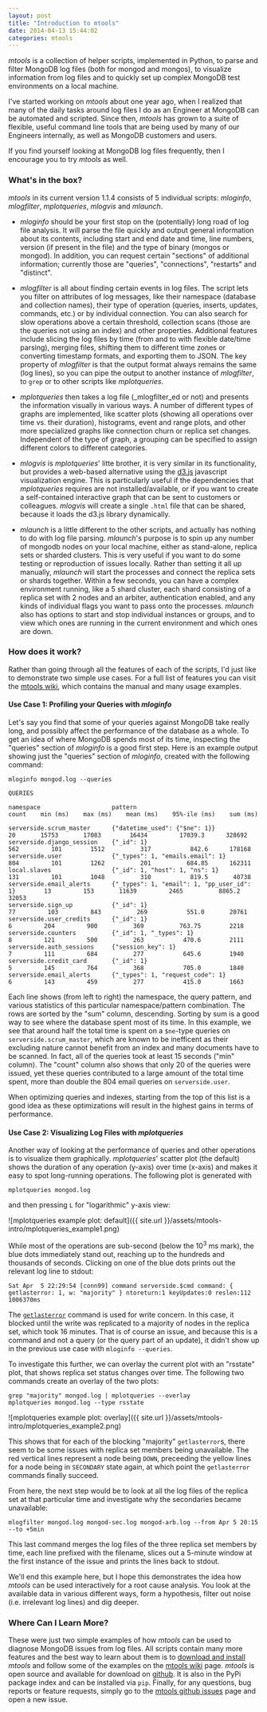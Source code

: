 ```yaml
---
layout: post
title: "Introduction to mtools"
date: 2014-04-13 15:44:02
categories: mtools
---
```


_mtools_ is a collection of helper scripts, implemented in Python, to parse and filter MongoDB log files (both for mongod and mongos), to visualize information from log files and to quickly set up complex MongoDB test environments on a local machine.

I've started working on _mtools_ about one year ago, when I realized that many of the daily tasks around log files I do as an Engineer at MongoDB can be automated and scripted. Since then, _mtools_ has grown to a suite of flexible, useful command line tools that are being used by many of our Engineers internally, as well as MongoDB customers and users.

If you find yourself looking at MongoDB log files frequently, then I encourage you to try _mtools_ as well.


### What's in the box?

_mtools_ in its current version 1.1.4 consists of 5 individual scripts: _mloginfo_, _mlogfilter_, _mplotqueries_, _mlogvis_ and _mlaunch_.

* _mloginfo_ should be your first stop on the (potentially) long road of log file analysis. It will parse the file quickly and output general information about its contents, including start and end date and time, line numbers, version (if present in the file) and the type of binary (mongos or mongod). In addition, you can request certain "sections" of additional information; currently those are "queries", "connections", "restarts" and "distinct".

* _mlogfilter_ is all about finding certain events in log files. The script lets you filter on attributes of log messages, like their namespace (database and collection names), their type of operation (queries, inserts, updates, commands, etc.) or by individual connection. You can also search for slow operations above a certain threshold, collection scans (those are the queries not using an index) and other properties. Additional features include slicing the log files by time (from and to with flexible date/time parsing), merging files, shifting them to different time zones or converting timestamp formats, and exporting them to JSON. The key property of _mlogfilter_ is that the output format always remains the same (log lines), so you can pipe the output to another instance of _mlogfilter_, to `grep` or to other scripts like _mplotqueries_. 

* _mplotqueries_ then takes a log file (_mlogfilter_ed or not) and presents the information visually in various ways. A number of different types of graphs are implemented, like scatter plots (showing all operations over time vs. their duration), histograms, event and range plots, and other more specialized graphs like connection churn or replica set changes. Independent of the type of graph, a grouping can be specified to assign different colors to different categories. 

* _mlogvis_ is _mplotqueries_' litte brother, it is very similar in its functionality, but provides a web-based alternative using the [d3.js][d3] javascript visualization engine. This is particularly useful if the dependencies that _mplotqueries_ requires are not installed/available, or if you want to create a self-contained interactive graph that can be sent to customers or colleagues. _mlogvis_ will create a single `.html` file that can be shared, because it loads the d3.js library dynamically.

* _mlaunch_ is a little different to the other scripts, and actually has nothing to do with log file parsing. _mlaunch_'s purpose is to spin up any number of mongodb nodes on your local machine, either as stand-alone, replica sets or sharded clusters. This is very useful if you want to do some testing or reproduction of issues locally. Rather than setting it all up manually, _mlaunch_ will start the processes and connect the replica sets or shards together. Within a few seconds, you can have a complex environment running, like a 5 shard cluster, each shard consisting of a replica set with 2 nodes and an arbiter, authentication enabled, and any kinds of individual flags you want to pass onto the processes. _mlaunch_ also has options to start and stop individual instances or groups, and to view which ones are running in the current environment and which ones are down.



### How does it work?

Rather than going through all the features of each of the scripts, I'd just like to demonstrate two simple use cases. For a full list of features you can visit the [mtools wiki][wiki], which contains the manual and many usage examples. 

#### Use Case 1: Profiling your Queries with _mloginfo_

Let's say you find that some of your queries against MongoDB take really long, and possibly affect the performance of the database as a whole. To get an idea of where MongoDB spends most of its time, inspecting the "queries" section of _mloginfo_ is a good first step. Here is an example output showing just the "queries" section of _mloginfo_, created with the following command:

```
mloginfo mongod.log --queries
```

```
QUERIES

namespace                    pattern                                        count    min (ms)    max (ms)    mean (ms)    95%-ile (ms)    sum (ms)

serverside.scrum_master      {"datetime_used": {"$ne": 1}}                     20       15753       17083        16434         17039.3      328692
serverside.django_session    {"_id": 1}                                       562         101        1512          317           842.6      178168
serverside.user              {"_types": 1, "emails.email": 1}                 804         101        1262          201          684.85      162311
local.slaves                 {"_id": 1, "host": 1, "ns": 1}                   131         101        1048          310           819.5       40738
serverside.email_alerts      {"_types": 1, "email": 1, "pp_user_id": 1}        13         153       11639         2465          8865.2       32053
serverside.sign_up           {"_id": 1}                                        77         103         843          269           551.0       20761
serverside.user_credits      {"_id": 1}                                         6         204         900          369          763.75        2218
serverside.counters          {"_id": 1, "_types": 1}                            8         121         500          263           470.6        2111
serverside.auth_sessions     {"session_key": 1}                                 7         111         684          277           645.6        1940
serverside.credit_card       {"_id": 1}                                         5         145         764          368           705.0        1840
serverside.email_alerts      {"_types": 1, "request_code": 1}                   6         143         459          277           415.0        1663
```

Each line shows (from left to right) the namespace, the query pattern, and various statistics of this particular namespace/pattern combination. The rows are sorted by the "sum" column, descending. Sorting by sum is a good way to see where the database spent most of its time. In this example, we see that around half the total time is spent on a `$ne`-type queries on `serverside.scrum_master`, which are known to be inefficent as their excluding nature cannot benefit from an index and many documents have to be scanned. In fact, all of the queries took at least 15 seconds ("min" column). The "count" column also shows that only 20 of the queries were issued, yet these queries contributed to a large amount of the total time spent, more than double the 804 email queries on `serverside.user`. 

When optimizing queries and indexes, starting from the top of this list is a good idea as these optimizations will result in the highest gains in terms of performance.

#### Use Case 2: Visualizing Log Files with _mplotqueries_

Another way of looking at the performance of queries and other operations is to visualize them graphically. _mplotqueries_' scatter plot (the default) shows the duration of any operation (y-axis) over time (x-axis) and makes it easy to spot long-running operations. The following plot is generated with 

```
mplotqueries mongod.log
```
and then pressing `L` for "logarithmic" y-axis view:

![mplotqueries example plot: default]({{ site.url }}/assets/mtools-intro/mplotqueries_example1.png)

While most of the operations are sub-second (below the $10^3$ ms mark), the blue dots immediately stand out, reaching up to the hundreds and thousands of seconds. Clicking on one of the blue dots prints out the relevant log line to stdout:

```
Sat Apr  5 22:29:54 [conn99] command serverside.$cmd command: { getlasterror: 1, w: "majority" } ntoreturn:1 keyUpdates:0 reslen:112 1006370ms
```

The [`getlasterror`][getlasterror] command is used for write concern. In this case, it blocked until the write was replicated to a majority of nodes in the replica set, which took 16 minutes. That is of course an issue, and because this is a command and not a query (or the query part of an update), it didn't show up in the previous use case with `mloginfo --queries`. 

To investigate this further, we can overlay the current plot with an "rsstate" plot, that shows replica set status changes over time. The following two commands create an overlay of the two plots:

```
grep "majority" mongod.log | mplotqueries --overlay
mplotqueries mongod.log --type rsstate
```

![mplotqueries example plot: overlay]({{ site.url }}/assets/mtools-intro/mplotqueries_example2.png)

This shows that for each of the blocking "majority" `getlasterror`s, there seem to be some issues with replica set members being unavailable. The red vertical lines represent a node being `DOWN`, preceeding the yellow lines for a node being in `SECONDARY` state again, at which point the `getlasterror` commands finally succeed.

From here, the next step would be to look at all the log files of the replica set at that particular time and investigate why the secondaries became unavailable:

```
mlogfilter mongod.log mongod-sec.log mongod-arb.log --from Apr 5 20:15 --to +5min
```

This last command merges the log files of the three replica set members by time, each line prefixed with the filename, slices out a 5-minute window at the first instance of the issue and prints the lines back to stdout. 

We'll end this example here, but I hope this demonstrates the idea how _mtools_ can be used interactively for a root cause analysis. You look at the available data in various different ways, form a hypothesis, filter out noise (i.e. irrelevant log lines) and dig deeper.


### Where Can I Learn More?

These were just two simple examples of how _mtools_ can be used to diagnose MongoDB issues from log files. All scripts contain many more features and the best way to learn about them is to [download and install][install] _mtools_ and follow some of the examples on the [mtools wiki][wiki] page. _mtools_ is open source and available for download on [github][github]. It is also in the PyPi package index and can be installed via `pip`. Finally, for any questions, bug reports or feature requests, simply go to the [mtools github issues][issues] page and open a new issue. 


[d3]: http://d3js.org
[install]: https://github.com/rueckstiess/mtools/blob/master/INSTALL.md
[github]: https://github.com/rueckstiess/mtools
[wiki]: https://github.com/rueckstiess/mtools/wiki
[issues]: https://github.com/rueckstiess/mtools/issues
[getlasterror]: http://docs.mongodb.org/manual/reference/command/getLastError/



